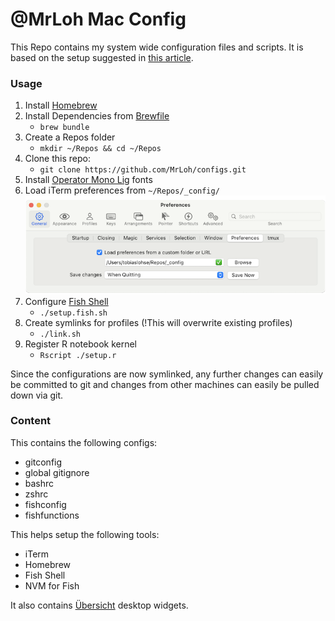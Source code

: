 # @MrLoh Mac Config

This Repo contains my system wide configuration files and scripts. It is based on the setup
suggested in [this article][1].

### Usage

1. Install [Homebrew](https://brew.sh)
2. Install Dependencies from [Brewfile](./Brewfile)
	- `brew bundle`
3. Create a Repos folder
	- `mkdir ~/Repos && cd ~/Repos`
4. Clone this repo: 
	- `git clone https://github.com/MrLoh/configs.git`
5. Install [Operator Mono Lig](https://github.com/kiliman/operator-mono-lig) fonts
6. Load iTerm preferences from `~/Repos/_config/`
	![iTerm Preferences > General > Preferences](./ressources/iterm_load_prefs.png)
7. Configure [Fish Shell](https://fishshell.com)
	- `./setup.fish.sh`
8. Create symlinks for profiles (!This will overwrite existing profiles)
	- `./link.sh`
9. Register R notebook kernel
	- `Rscript ./setup.r`

Since the configurations are now symlinked, any further changes can easily be committed to git and
changes from other machines can easily be pulled down via git.


### Content

This contains the following configs:
- gitconfig
- global gitignore
- bashrc
- zshrc
- fishconfig
- fishfunctions

This helps setup the following tools:
- iTerm
- Homebrew
- Fish Shell
- NVM for Fish

It also contains [Übersicht](http://tracesof.net/uebersicht/) desktop widgets.

[1]: https://www.digitalocean.com/community/tutorials/how-to-use-git-to-manage-your-user-configuration-files-on-a-linux-vps#creating-a-configuration-directory-to-store-files